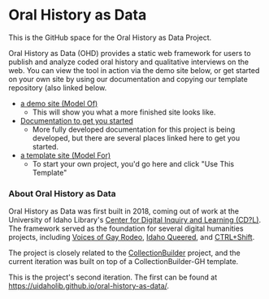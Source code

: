 # Oral History as Data

This is the GitHub space for the Oral History as Data Project. 

Oral History as Data (OHD) provides a static web framework for users to publish and analyze coded oral history and qualitative interviews on the web. You can view the tool in action via the demo site below, or get started on your own site by using our documentation and copying our template repository (also linked below. 

- [a demo site (Model Of)](https://oralhistoryasdata.github.io/)
  - This will show you what a more finished site looks like. 
- [Documentation to get you started](https://oralhistoryasdata.github.io/about.html#documentation)
  - More fully developed documentation for this project is being developed, but there are several places linked here to get you started.
- [a template site (Model For)](https://github.com/oralhistoryasdata/oralhistoryasdata.github.io)
  - To start your own project, you'd go here and click "Use This Template"



### About Oral History as Data

Oral History as Data was first built in 2018, coming out of work at the University of Idaho Library's [Center for Digital Inquiry and Learning (CD?L)](https://cdil.lib.uidaho.edu/). 
The framework served as the foundation for several digital humanities projects, including [Voices of Gay Rodeo](https://www.voicesofgayrodeo.com/), [Idaho Queered](https://www.lib.uidaho.edu/queered/), and [CTRL+Shift](https://ctrl-shift.org/). 

The project is closely related to the [CollectionBuilder](https://collectionbuilder.github.io/) project, and the current iteration was built on top of a CollectionBuilder-GH template. 

This is the project's second iteration. The first can be found at <https://uidaholib.github.io/oral-history-as-data/>. 


